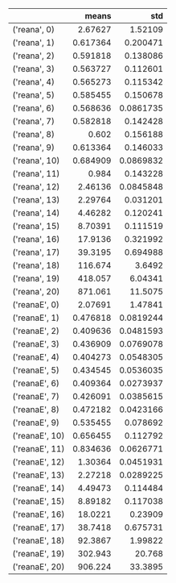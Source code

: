 |                |      means |        std |
|:---------------|-----------:|-----------:|
| ('reana', 0)   |   2.67627  |  1.52109   |
| ('reana', 1)   |   0.617364 |  0.200471  |
| ('reana', 2)   |   0.591818 |  0.138086  |
| ('reana', 3)   |   0.563727 |  0.112601  |
| ('reana', 4)   |   0.565273 |  0.115342  |
| ('reana', 5)   |   0.585455 |  0.150678  |
| ('reana', 6)   |   0.568636 |  0.0861735 |
| ('reana', 7)   |   0.582818 |  0.142428  |
| ('reana', 8)   |   0.602    |  0.156188  |
| ('reana', 9)   |   0.613364 |  0.146033  |
| ('reana', 10)  |   0.684909 |  0.0869832 |
| ('reana', 11)  |   0.984    |  0.143228  |
| ('reana', 12)  |   2.46136  |  0.0845848 |
| ('reana', 13)  |   2.29764  |  0.031201  |
| ('reana', 14)  |   4.46282  |  0.120241  |
| ('reana', 15)  |   8.70391  |  0.111519  |
| ('reana', 16)  |  17.9136   |  0.321992  |
| ('reana', 17)  |  39.3195   |  0.694988  |
| ('reana', 18)  | 116.674    |  3.6492    |
| ('reana', 19)  | 418.057    |  6.04341   |
| ('reana', 20)  | 871.061    | 11.5075    |
| ('reanaE', 0)  |   2.07691  |  1.47841   |
| ('reanaE', 1)  |   0.476818 |  0.0819244 |
| ('reanaE', 2)  |   0.409636 |  0.0481593 |
| ('reanaE', 3)  |   0.436909 |  0.0769078 |
| ('reanaE', 4)  |   0.404273 |  0.0548305 |
| ('reanaE', 5)  |   0.434545 |  0.0536035 |
| ('reanaE', 6)  |   0.409364 |  0.0273937 |
| ('reanaE', 7)  |   0.426091 |  0.0385615 |
| ('reanaE', 8)  |   0.472182 |  0.0423166 |
| ('reanaE', 9)  |   0.535455 |  0.078692  |
| ('reanaE', 10) |   0.656455 |  0.112792  |
| ('reanaE', 11) |   0.834636 |  0.0626771 |
| ('reanaE', 12) |   1.30364  |  0.0451931 |
| ('reanaE', 13) |   2.27218  |  0.0289225 |
| ('reanaE', 14) |   4.49473  |  0.114484  |
| ('reanaE', 15) |   8.89182  |  0.117038  |
| ('reanaE', 16) |  18.0221   |  0.23909   |
| ('reanaE', 17) |  38.7418   |  0.675731  |
| ('reanaE', 18) |  92.3867   |  1.99822   |
| ('reanaE', 19) | 302.943    | 20.768     |
| ('reanaE', 20) | 906.224    | 33.3895    |
